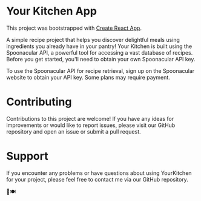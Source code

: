 # Your Kitchen App

This project was bootstrapped with [Create React App](https://github.com/facebook/create-react-app).

A simple recipe project that helps you discover delightful meals using ingredients you already have in your pantry! Your Kitchen is built using the Spoonacular API, a powerful tool for accessing a vast database of recipes. Before you get started, you'll need to obtain your own Spoonacular API key.

To use the Spoonacular API for recipe retrieval, sign up on the Spoonacular website to obtain your API key. Some plans may require payment.

# Contributing
Contributions to this project are welcome! If you have any ideas for improvements or would like to report issues, please visit our GitHub repository and open an issue or submit a pull request.

# Support
If you encounter any problems or have questions about using YourKitchen for your project, please feel free to contact me via our GitHub repository.

🍳🍽️

